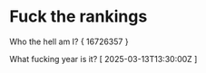 # Fuck the rankings

Who the hell am I?
{ 16726357 }

What fucking year is it?
[ 2025-03-13T13:30:00Z ]
